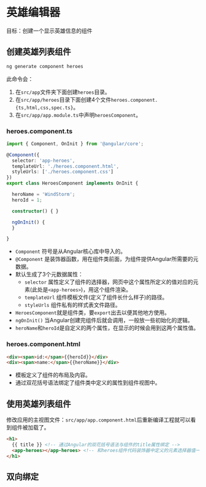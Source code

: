 # 英雄编辑器

目标：创建一个显示英雄信息的组件

## 创建英雄列表组件

```sh
ng generate component heroes
```

此命令会：

1. 在`src/app`文件夹下面创建`heroes`目录。
2. 在`src/app/heroes`目录下面创建4个文件`heroes.component.{ts,html,css,spec.ts}`。
3. 在`src/app/app.module.ts`中声明`heroesComponent`。

### heroes.component.ts

```ts
import { Component, OnInit } from '@angular/core';

@Component({
  selector: 'app-heroes',
  templateUrl: './heroes.component.html',
  styleUrls: ['./heroes.component.css']
})
export class HeroesComponent implements OnInit {

  heroName = 'WindStorm';
  heroId = 1;

  constructor() { }

  ngOnInit() {
  }

}
```

* `Component` 符号是从Angular核心库中导入的。
* `@Component` 是装饰器函数，用在组件类前面，为组件提供Angular所需要的元数据。
* 默认生成了3个元数据属性：
    * `selector` 属性定义了组件的选择器，网页中这个属性所定义的值对应的元素(此处是`<app-heroes>`)，用这个组件渲染。
    * `templateUrl` 组件模板文件(定义了组件长什么样子)的路径。
    * `styleUrls` 组件私有的样式表文件路径。
* `HeroesComponent`就是组件类，要`export`出去以便其他地方使用。
* `ngOnInit()` 当Angular创建完组件后就会调用，一般放一些初始化的逻辑。
* `heroName`和`heroId`是自定义的两个属性，在显示的时候会用到这两个属性值。

### heroes.component.html

```html
<div><span>id:</span>{{heroId}}</div>
<div><span>name:</span>{{heroName}}</div>
```

* 模板定义了组件的布局及内容。
* 通过双花括号语法绑定了组件类中定义的属性到组件视图中。

## 使用英雄列表组件

修改应用的主视图文件：`src/app/app.component.html`后重新编译工程就可以看到组件被加载了。

```html
<h1>
  {{ title }} <!-- 通过Angular的双花括号语法与组件的title属性绑定 -->
  <app-heroes></app-heroes> <!-- 和heroes组件代码装饰器中定义的元素选择器值一致 -->
</h1>
```

## 双向绑定